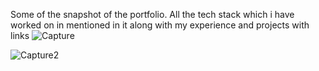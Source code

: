 Some of the snapshot of the portfolio. 
All the tech stack which i have worked on in mentioned in it along with my experience and projects with links
![Capture](https://github.com/ShreyashGedam/portfolio-after-actyv/assets/97446064/4df4984f-5ca5-47d2-8f7e-d0ffabc5e7a5)


![Capture2](https://github.com/ShreyashGedam/portfolio-after-actyv/assets/97446064/8f086162-85e8-4aba-a660-ff9f95ef5dca)



